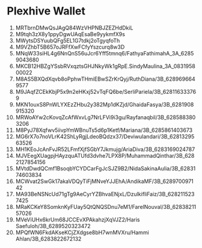 # Plexhive Wallet

1. MRTbrnDMwQsJAgQ84WzVHPNBJZEZHdDkiL
2. M9tqh3zX8y1ppyDgwUAqEsaBe9yykmfX9s
3. MWytsDSYuubQFg5EL1G7tdkj2oTgyqfoTh
4. M9VZhbT5B657oJRFfXwFCfyYszcurq8w3D
5. MNqW33siHL4g6NnQnS56uJcr6Yff5tmnq6/FathyaFathimahA_3A_62859043680
6. MKCB12HBZgYSsbRVxqztsGHJNkyWk1gRpE.SindyMaulina_3A_083195800022
7. M8AS5BXQdXqvb8oPphwTHmiEBwSZrKrQyj/RuthDiana/3B_6289696649577
8. M9JAqfZCEkKbjP5x9n2eHKxj52vTqFQ6be/SerliPariela/3B_628116333769
9. MKN1ouxS8PnWLYXEzZHbu2y382Mp1dKZjd/GhaidaFasya/3B_6281908915320
10. MRWoAYw2cKovqZcAfWxvLg7NrLFVi9i3gu/Rayfanaqbil/3B_6285883803206
11. M8PyJ78Xqfwv5iivpYmWBnuTs5d6p1Ketf/Mariana/3B_6285861403673
12. MG6rX7o7noVLrK42ShLyRgjLdeoBQdzx37/Deviwulandari/3B_6281329563526
13. MH1KEoJcAnFvJR52LFmfXjfSGbY7Jkmujg/AriaDiva/3B_6283169024787
14. MJVEegXUagpjHAyzquATUfd3dvhe7LPX8P/MuhammadQinthar/3B_6282127854156
15. MVtdDwdQCmf1BsoqbYCYDCarFgJcSJZ9B2/NidaSakinaAulia/3B_6283174603834
16. MCWvat2SwGk17akaVDQyTiFjMNveYJJEhA/AndikaMF/3B_628970097142
17. MA93BeNSNcUd71gTg9AeCyrYZBhvaENjxL/DzulkifliFaiz/3B_6282115237425
18. MRaKCKeY8SomknKyFUay5QtQNQSDnu7eM1/FarelNouval/3B_6283821157026
19. MVeViUHx6krUm68JCCEvXPAkahzjXqVJZ2/Haris Saefuloh/3B_6289520323472
20. MPQfWN6FkdAKseKCjZXdgse8bH7wnMVXru/Hammi Ahlan/3B_6283822672132
